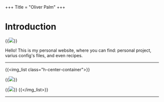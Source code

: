+++
Title = "Oliver Palm"
+++

# Introduction

{{<img caption="This is me" src="/circle_pfp.png">}}

Hello! This is my personal website, where you can find: personal project, varius config's files, and even recipes.

***
{{<img_list class="h-center-container">}}
    
{{<img link="https://github.com/OliverPalm" caption="Github" src="/github.png">}}

{{<img link="/contact" caption="Contact" src="/email.png">}}
{{</img_list>}}
***
